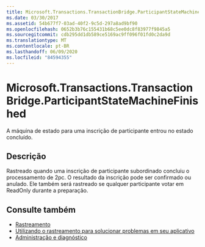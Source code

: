 ```yaml
---
title: Microsoft.Transactions.TransactionBridge.ParticipantStateMachineFinished
ms.date: 03/30/2017
ms.assetid: 54b677f7-03ad-40f2-9c5d-297a8ad9bf90
ms.openlocfilehash: 0652b3b76c155431b68c5ee0dc8f83977f9845a5
ms.sourcegitcommit: cdb295dd1db589ce5169ac9ff096f01fd0c2da9d
ms.translationtype: MT
ms.contentlocale: pt-BR
ms.lasthandoff: 06/09/2020
ms.locfileid: "84594355"
---
```

# <a name="microsofttransactionstransactionbridgeparticipantstatemachinefinished"></a>Microsoft.Transactions.TransactionBridge.ParticipantStateMachineFinished
A máquina de estado para uma inscrição de participante entrou no estado concluído.  
  
## <a name="description"></a>Descrição  
 Rastreado quando uma inscrição de participante subordinado concluiu o processamento de 2pc. O resultado da inscrição pode ser confirmado ou anulado. Ele também será rastreado se qualquer participante votar em ReadOnly durante a preparação.  
  
## <a name="see-also"></a>Consulte também

- [Rastreamento](index.md)
- [Utilizando o rastreamento para solucionar problemas em seu aplicativo](using-tracing-to-troubleshoot-your-application.md)
- [Administração e diagnóstico](../index.md)
